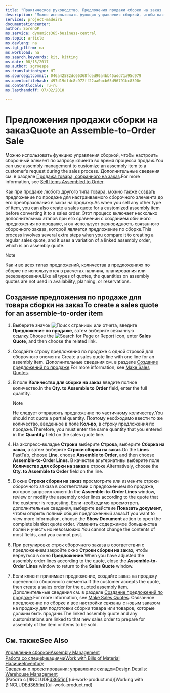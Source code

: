 ```yaml
---
title: "Практическое руководство. Предложения продажи сборки на заказ | Документы Майкрософт"
description: "Можно использовать функцию управления сборкой, чтобы настроить сборочный элемент по запросу клиента во время процесса продаж."
services: project-madeira
documentationcenter: 
author: SorenGP
ms.service: dynamics365-business-central
ms.topic: article
ms.devlang: na
ms.tgt_pltfrm: na
ms.workload: na
ms.search.keywords: kit, kitting
ms.date: 08/15/2017
ms.author: sgroespe
ms.translationtype: HT
ms.sourcegitcommit: 046a42582dc66368fded90a4bb45add71a95d979
ms.openlocfilehash: 497d19dfdc8c972ff22aa0bcb65d96791bc8390e
ms.contentlocale: ru-ru
ms.lasthandoff: 07/02/2018

---
```

# <a name="quote-an-assemble-to-order-sale"></a><span data-ttu-id="74a07-103">Предложения продажи сборки на заказ</span><span class="sxs-lookup"><span data-stu-id="74a07-103">Quote an Assemble-to-Order Sale</span></span>
<span data-ttu-id="74a07-104">Можно использовать функцию управления сборкой, чтобы настроить сборочный элемент по запросу клиента во время процесса продаж.</span><span class="sxs-lookup"><span data-stu-id="74a07-104">You can use assembly management to customize an assembly item to a customer’s request during the sales process.</span></span> <span data-ttu-id="74a07-105">Дополнительные сведения см. в разделе [Продажа товара, собранного на заказ](assembly-how-to-sell-items-assembled-to-order.md).</span><span class="sxs-lookup"><span data-stu-id="74a07-105">For more information, see [Sell Items Assembled to Order](assembly-how-to-sell-items-assembled-to-order.md).</span></span>  

<span data-ttu-id="74a07-106">Как при продаже любого другого типа товара, можно также создать предложение по продаже для настраиваемого сборочного элемента до его преобразования в заказ на продажу.</span><span class="sxs-lookup"><span data-stu-id="74a07-106">As when you sell any other type of item, you can also create a sales quote for a customized assembly item before converting it to a sales order.</span></span> <span data-ttu-id="74a07-107">Этот процесс включает несколько дополнительных этапов при его сравнении с созданием обычного предложения по продаже, и он использует разновидность связанного сборочного заказа, которой является предложение по сборке.</span><span class="sxs-lookup"><span data-stu-id="74a07-107">This process involves several extra steps when you compare it to creating a regular sales quote, and it uses a variation of a linked assembly order, which is an assembly quote.</span></span>

> [!NOTE]  
>  <span data-ttu-id="74a07-108">Как и во всех типах предложений, количества в предложениях по сборке не используются в расчетах наличия, планирования или резервирования.</span><span class="sxs-lookup"><span data-stu-id="74a07-108">Like all types of quotes, the quantities on assembly quotes are not used in availability, planning, or reservations.</span></span>  

## <a name="to-create-a-sales-quote-for-an-assemble-to-order-item"></a><span data-ttu-id="74a07-109">Создание предложения по продаже для товара сборки на заказ</span><span class="sxs-lookup"><span data-stu-id="74a07-109">To create a sales quote for an assemble-to-order item</span></span>  
1.  <span data-ttu-id="74a07-110">Выберите значок ![Поиск страницы или отчета](media/ui-search/search_small.png "Значок поиска страницы или отчета"), введите **Предложение по продаже**, затем выберите связанную ссылку.</span><span class="sxs-lookup"><span data-stu-id="74a07-110">Choose the ![Search for Page or Report](media/ui-search/search_small.png "Search for Page or Report icon") icon, enter **Sales Quote**, and then choose the related link.</span></span>  
2.  <span data-ttu-id="74a07-111">Создайте строку предложения по продаже с одной строкой для сборочного элемента.</span><span class="sxs-lookup"><span data-stu-id="74a07-111">Create a sales quote line with one line for an assembly item.</span></span> <span data-ttu-id="74a07-112">Дополнительные сведения см. в разделе [Создание предложений по продаже](sales-how-make-offers.md).</span><span class="sxs-lookup"><span data-stu-id="74a07-112">For more information, see [Make Sales Quotes](sales-how-make-offers.md).</span></span>  
3.  <span data-ttu-id="74a07-113">В поле **Количество для сборки на заказ** введите полное количество.</span><span class="sxs-lookup"><span data-stu-id="74a07-113">In the **Qty. to Assemble to Order** field, enter the full quantity.</span></span>

    > [!NOTE]  
    >  <span data-ttu-id="74a07-114">Не следует отправлять предложение по частичному количеству.</span><span class="sxs-lookup"><span data-stu-id="74a07-114">You should not quote a partial quantity.</span></span> <span data-ttu-id="74a07-115">Поэтому необходимо ввести то же количество, введенное в поле **Кол-во**, в строку предложения по продаже.</span><span class="sxs-lookup"><span data-stu-id="74a07-115">Therefore, you must enter the same quantity that you entered in the **Quantity** field on the sales quote line.</span></span>  

4.  <span data-ttu-id="74a07-116">На экспресс-вкладке **Строки** выберите **Строка**, выберите **Сборка на заказ**, а затем выберите **Строки сборки на заказ**.</span><span class="sxs-lookup"><span data-stu-id="74a07-116">On the **Lines** FastTab, choose **Line**, choose **Assemble to Order**, and then choose **Assemble-to-Order Lines**.</span></span> <span data-ttu-id="74a07-117">В качестве альтернативы выберите поле **Количество для сборки на заказ** в строке.</span><span class="sxs-lookup"><span data-stu-id="74a07-117">Alternatively, choose the **Qty. to Assemble to Order** field on the line.</span></span>  
5.  <span data-ttu-id="74a07-118">В окне **Строки сборки на заказ** просмотрите или измените строки сборочного заказа в соответствии с предложением по продаже, которое запросил клиент.</span><span class="sxs-lookup"><span data-stu-id="74a07-118">In the **Assemble-to-Order Lines** window, review or modify the assembly order lines according to the quote that the customer is requesting.</span></span> <span data-ttu-id="74a07-119">Если необходимо просмотреть дополнительные сведения, выберите действие **Показать документ**, чтобы открыть полный общий предложенный заказ.</span><span class="sxs-lookup"><span data-stu-id="74a07-119">If you want to view more information, choose the **Show Document** action to open the complete blanket quote order.</span></span> <span data-ttu-id="74a07-120">Изменить содержимое большинства полей и учесть их невозможно.</span><span class="sxs-lookup"><span data-stu-id="74a07-120">You cannot change the contents of most fields, and you cannot post.</span></span>  
6.  <span data-ttu-id="74a07-121">При регулировке строк сборочного заказа в соответствии с предложением закройте окно **Строки сборки на заказ**, чтобы вернуться в окно **Предложение**.</span><span class="sxs-lookup"><span data-stu-id="74a07-121">When you have adjusted the assembly order lines according to the quote, close the **Assemble-to-Order Lines** window to return to the **Sales Quote** window.</span></span>  
7.  <span data-ttu-id="74a07-122">Если клиент принимает предложение, создайте заказ на продажу оцененного сборочного элемента.</span><span class="sxs-lookup"><span data-stu-id="74a07-122">If the customer accepts the quote, then create a sales order for the quoted assembly item.</span></span> <span data-ttu-id="74a07-123">Дополнительные сведения см. в разделе [Создание предложений по продаже](sales-how-make-offers.md).</span><span class="sxs-lookup"><span data-stu-id="74a07-123">For more information, see [Make Sales Quotes](sales-how-make-offers.md).</span></span> <span data-ttu-id="74a07-124">Связанное предложение по сборке и все настройки связаны с новым заказом на продажу для подготовки сборки товара или товаров, которые должны быть проданы.</span><span class="sxs-lookup"><span data-stu-id="74a07-124">The linked assembly quote and any customizations are linked to that new sales order to prepare for assembly of the item or items to be sold.</span></span>  

## <a name="see-also"></a><span data-ttu-id="74a07-125">См. также</span><span class="sxs-lookup"><span data-stu-id="74a07-125">See Also</span></span>  
[<span data-ttu-id="74a07-126">Управление сборкой</span><span class="sxs-lookup"><span data-stu-id="74a07-126">Assembly Management</span></span>](assembly-assemble-items.md)  
[<span data-ttu-id="74a07-127">Работа со спецификациями</span><span class="sxs-lookup"><span data-stu-id="74a07-127">Work with Bills of Material</span></span>](inventory-how-work-BOMs.md)  
[<span data-ttu-id="74a07-128">Наличие</span><span class="sxs-lookup"><span data-stu-id="74a07-128">Inventory</span></span>](inventory-manage-inventory.md)  
[<span data-ttu-id="74a07-129">Сведения о проектировании: управление складом</span><span class="sxs-lookup"><span data-stu-id="74a07-129">Design Details: Warehouse Management</span></span>](design-details-warehouse-management.md)  
<span data-ttu-id="74a07-130">[Работа с [!INCLUDE[d365fin](includes/d365fin_md.md)]](ui-work-product.md)</span><span class="sxs-lookup"><span data-stu-id="74a07-130">[Working with [!INCLUDE[d365fin](includes/d365fin_md.md)]](ui-work-product.md)</span></span>

